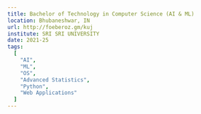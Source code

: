 ```yaml
---
title: Bachelor of Technology in Computer Science (AI & ML)
location: Bhubaneshwar, IN
url: http://foeberoz.gm/kuj
institute: SRI SRI UNIVERSITY
date: 2021-25
tags:
  [
    "AI",
    "ML",
    "OS",
    "Advanced Statistics",
    "Python",
    "Web Applications"
  ]
---
```

